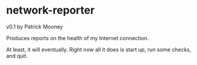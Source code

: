 # network-reporter

v0.1 by Patrick Mooney

Produces reports on the health of my Internet connection.

At least, it will eventually. Right now all it does is start up, run some checks, and quit.